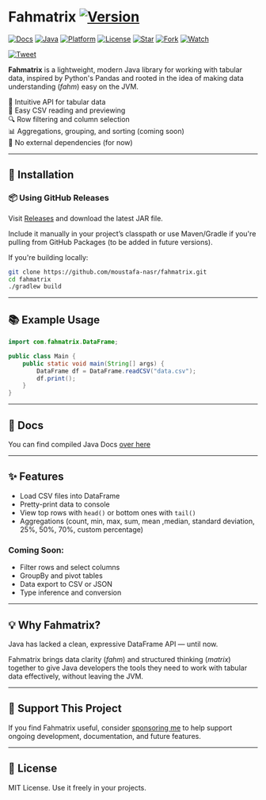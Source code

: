 # Fahmatrix [![Version](https://img.shields.io/badge/version-0.1.3-yellow)](https://github.com/moustafa-nasr/fahmatrix/releases)
[![Docs](https://img.shields.io/badge/Javadoc-online-blue)](https://moustafa-nasr.github.io/Fahmatrix/)  [![Java](https://img.shields.io/badge/Java-17+-brightgreen?logo=java)](https://openjdk.org/) [![Platform](https://img.shields.io/badge/Platform-JVM-lightgrey)]() [![License](https://img.shields.io/github/license/moustafa-nasr/fahmatrix)](https://github.com/moustafa-nasr/fahmatrix/blob/main/LICENSE)
[![Star](https://img.shields.io/github/stars/moustafa-nasr/fahmatrix?style=social)](https://github.com/moustafa-nasr/fahmatrix/stargazers) [![Fork](https://img.shields.io/github/forks/moustafa-nasr/fahmatrix?style=social)](https://github.com/moustafa-nasr/fahmatrix/forks) [![Watch](https://img.shields.io/github/watchers/moustafa-nasr/fahmatrix?style=social)](https://github.com/moustafa-nasr/fahmatrix/watchers)

[![Tweet](https://img.shields.io/badge/Tweet-Fahmatrix-blue?logo=twitter)](https://twitter.com/intent/tweet?text=Just%20discovered%20Fahmatrix%20%E2%80%94%20a%20lightweight%2C%20Pandas-like%20Java%20library%20for%20tabular%20data%20%F0%9F%93%8A%F0%9F%94%A5%0Ahttps%3A%2F%2Fgithub.com%2Fmoustafa-nasr%2Ffahmatrix)




**Fahmatrix** is a lightweight, modern Java library for working with tabular data, inspired by Python's Pandas and rooted in the idea of making data understanding (*fahm*) easy on the JVM.

🚀 Intuitive API for tabular data  
📄 Easy CSV reading and previewing  
🔍 Row filtering and column selection  
📊 Aggregations, grouping, and sorting (coming soon)  
🧩 No external dependencies (for now)

---

## 🔧 Installation

### 📦 Using GitHub Releases

Visit [Releases](https://github.com/moustafa-nasr/fahmatrix/releases) and download the latest JAR file.

Include it manually in your project’s classpath or use Maven/Gradle if you're pulling from GitHub Packages (to be added in future versions).

If you're building locally:
```bash
git clone https://github.com/moustafa-nasr/fahmatrix.git
cd fahmatrix
./gradlew build
```

---

## 📚 Example Usage

```java
import com.fahmatrix.DataFrame;

public class Main {
    public static void main(String[] args) {
        DataFrame df = DataFrame.readCSV("data.csv");
        df.print();
    }
}
```

---

## 📜 Docs

You can find compiled Java Docs [over here](https://moustafa-nasr.github.io/Fahmatrix/)

---

## ✨ Features

- Load CSV files into DataFrame
- Pretty-print data to console
- View top rows with `head()` or bottom ones with `tail()`
- Aggregations (count, min, max, sum, mean ,median, standard deviation, 25%, 50%, 70%, custom percentage)

### Coming Soon:

- Filter rows and select columns
- GroupBy and pivot tables
- Data export to CSV or JSON
- Type inference and conversion

---

## 💡 Why Fahmatrix?

Java has lacked a clean, expressive DataFrame API — until now.

Fahmatrix brings data clarity (*fahm*) and structured thinking (*matrix*) together to give Java developers the tools they need to work with tabular data effectively, without leaving the JVM.

---

## 🙌 Support This Project

If you find Fahmatrix useful, consider [sponsoring me](https://github.com/sponsors/moustafa-nasr) to help support ongoing development, documentation, and future features.

---

## 📝 License

MIT License. Use it freely in your projects.

